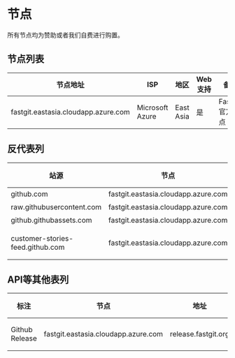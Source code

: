 # 节点

所有节点均为赞助或者我们自费进行购置。

## 节点列表

| 节点地址 | ISP | 地区 | Web支持 | 备注 |
| ------- | --- | ---- | ------- | --- |
| fastgit.eastasia.cloudapp.azure.com | Microsoft Azure | East Asia | 是 | FastGit 官方节点 |

## 反代表列

| 站源 | 节点 | 地址 | 缓存 |
| ---- | --- | ---- | ---- |
| github.com | fastgit.eastasia.cloudapp.azure.com | git.fastgit.org | 无 |
| raw.githubusercontent.com | fastgit.eastasia.cloudapp.azure.com | raw.fastgit.org | 无 |
| github.githubassets.com | fastgit.eastasia.cloudapp.azure.com | assets.fastgit.org | 无 |
| customer-stories-feed.github.com | fastgit.eastasia.cloudapp.azure.com | customer-stories-feed.fastgit.org | 60 分钟 |

## API等其他表列

| 标注 | 节点 | 地址 | 缓存 |
| ---- | --- | ---- | ---- |
| Github Release | fastgit.eastasia.cloudapp.azure.com | release.fastgit.org | 480 分钟 |
